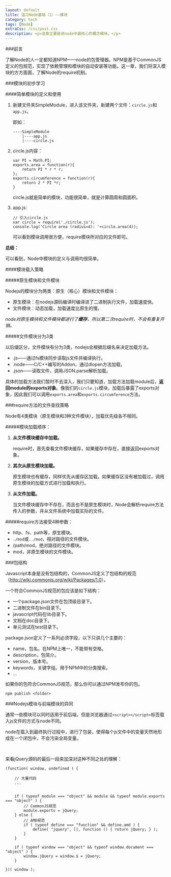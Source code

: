 ```yaml
---
layout: default
title: 温习Node基础（1）——模块
category: tech
tags: [Node]
extraCss: /css/post.css
description: <p>这章主要是讲node中最核心的概念模块。</p>
---
```

###前言

了解Node的人一定都知道NPM——node的包管理器。NPM是基于CommonJS定义的包规范，实现了依赖管理和模块的自动安装等功能。这一章，我们将深入模块的方方面面，了解Node的require机制。

###模块的初步学习

####简单模块的定义和使用

1.	新建文件夹SimpleModule，进入该文件夹，新建两个文件：`circle.js`和`app.js`。

	即如：

		----SimpleModule
			|----app.js
			|----circle.js

2.	circle.js内容：

		var PI = Math.PI;
		exports.area = function(r){
			return PI * r * r;
		};
		exports.circumference = function(r){
			return 2 * PI *r;
		}

	circle.js就是简单的模块，功能很简单，就是计算圆周和圆面积。

3.	app.js:

		// 引入circle.js
		var circle = require('./circle.js');
		console.log('Circle area (radius=4): '+circle.area(4));

	可以看到模块调用很方便，require模块所对应的文件即可。

**总结：**

可以看到，Node中模块的定义与调用均很简单。

####模块载入策略

#####原生模块和文件模块

Nodejs的模块分为两类：原生（核心）模块和文件模块：

*	原生模块：在nodejs源码编译时编译进了二进制执行文件，加载速度快。
*	文件模块：动态加载，加载速度比原生的慢。

*node对原生模块和文件模块都进行了**缓存**，所以第二次require时，不会有重复开销。*

#####文件模块分为3类

以后缀区分，文件模块有分为3类，nodejs会根据后缀名来决定加载方法。

*	.js——通过fs模块同步读取js文件并编译执行。
*	.node——C/C++编写的Addon，通过dlopen方法加载。
*	.json——读取文件，调用JSON.parse解析加载。

具体的加载方法我们暂时不去深入，我们只要知道，加载方法加载module后，**返回module的exports对象**。像我们的`circle.js`模块，加载后暴露了exports对象，因此我们可以调用`exports.area`和`exports.circumference`方法。

###require方法的文件查找策略

Node有4类模块（原生模块和3种文件模块），加载优先级各不相同。

#####模块加载顺序：

1.	**从文件模块缓存中加载。**

	require时，首先查看文件模块缓存，如果缓存中存在，直接返回exports对象。

2.	**其次从原生模块加载。**

	原生模块也有缓存，同样优先从缓存区加载。如果缓存区没有被加载过，调用原生模块的加载方式进行加载和执行。

3.	**从文件加载。**

	当文件模块缓存中不存在，而且也不是原生模块时，Node会解析require方法传入的参数，并从文件系统中加载实际的文件。

#####require方法接受4种参数：

*	http、fs、path等，原生模块。
*	`./mod`或`../mod`，相对路径的文件模块。
*	/path/mod，绝对路径的文件模块。
*	mod，非原生模块的文件模块。

###包结构

Javascript本身是没有包结构的，CommonJS定义了包结构的规范（<http://wiki.commonjs.org/wiki/Packages/1.0>）。

一个符合CommonJS规范的包应该是如下结构：

*	一个package.json文件在包顶级目录下。
*	二进制文件在bin目录下。
*	javascript代码在lib目录下。
*	文档在doc目录下。
*	单元测试在test目录下。

package.json定义了一系列必须字段，以下只讲几个主要的：

*	name，包名。在NPM上唯一，不能带有空格。
*	description，包简介。
*	version，版本号。
*	keywords，关键字组。用于NPM中的分类搜索。
*	...

如果你的包符合CommonJS规范，那么你可以通过NPM发布你的包。

	npm publish <folder>

###Nodejs模块与前端模块的异同

通常一些模块可以同时适用于前后端，但是浏览器通过`<script></script>`标签载入js文件的方式与node不同。

node在载入到最终执行过程中，进行了包装，使得每个js文件中的变量天然地形成在一个闭包中，不会污染全局变量。

<br/>

来看jQuery源码的最后一段来加深对这种不同之处的理解：

	(function( window, undefined ) {

		// 大量代码
		...


		if ( typeof module === "object" && module && typeof module.exports === "object" ) {
			// CommonJS规范
			module.exports = jQuery;
		} else {
			// AMD规范
			if ( typeof define === "function" && define.amd ) {
				define( "jquery", [], function () { return jQuery; } );
			}
		}

		if ( typeof window === "object" && typeof window.document === "object" ) {
			window.jQuery = window.$ = jQuery;
		}

	})( window );